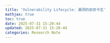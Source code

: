```yaml
---
title: 'Vulnerability Lifecycle: 漏洞的前世今生'
mathjax: true
toc: true
date: 2025-07-31 15:20:44
updated: 2025-07-31 15:20:44
categories: Research Note
---
```

